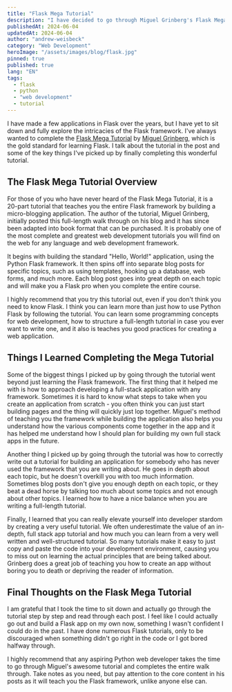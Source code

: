 ```yaml
---
title: "Flask Mega Tutorial"
description: "I have decided to go through Miguel Grinberg's Flask Mega Tutorial and discuss it in this blog post."
publishedAt: 2024-06-04
updatedAt: 2024-06-04
author: "andrew-weisbeck"
category: "Web Development"
heroImage: "/assets/images/blog/flask.jpg"
pinned: true
published: true
lang: "EN"
tags:
  - flask
  - python
  - "web development"
  - tutorial
---
```


I have made a few applications in Flask over the years, but I have yet to sit down and fully explore the intricacies of the Flask framework. I've always wanted to complete the [Flask Mega Tutorial](https://blog.miguelgrinberg.com/post/the-flask-mega-tutorial-part-i-hello-world) by [Miguel Grinberg](https://blog.miguelgrinberg.com/index), which is the gold standard for learning Flask. I talk about the tutorial in the post and some of the key things I've picked up by finally completing this wonderful tutorial.

## The Flask Mega Tutorial Overview

For those of you who have never heard of the Flask Mega Tutorial, it is a 20-part tutorial that teaches you the entire Flask framework by building a micro-blogging application. The author of the tutorial, Miguel Grinberg, initially posted this full-length walk through on his blog and it has since been adapted into book format that can be purchased. It is probably one of the most complete and greatest web development tutorials you will find on the web for any language and web development framework.

It begins with building the standard "Hello, World!" application, using the Python Flask framework. It then spins off into separate blog posts for specific topics, such as using templates, hooking up a database, web forms, and much more. Each blog post goes into great depth on each topic and will make you a Flask pro when you complete the entire course.

I highly recommend that you try this tutorial out, even if you don't think you need to know Flask. I think you can learn more than just how to use Python Flask by following the tutorial. You can learn some programming concepts for web development, how to structure a full-length tutorial in case you ever want to write one, and it also is teaches you good practices for creating a web application.

## Things I Learned Completing the Mega Tutorial

Some of the biggest things I picked up by going through the tutorial went beyond just learning the Flask framework. The first thing that it helped me with is how to approach developing a full-stack application with any framework. Sometimes it is hard to know what steps to take when you create an application from scratch - you often think you can just start building pages and the thing will quickly just lop together. Miguel's method of teaching you the framework while building the application also helps you understand how the various components come together in the app and it has helped me understand how I should plan for building my own full stack apps in the future.

Another thing I picked up by going through the tutorial was how to correctly write out a tutorial for building an application for somebody who has never used the framework that you are writing about. He goes in depth about each topic, but he doesn't overkill you with too much information. Sometimes blog posts don't give you enough depth on each topic, or they beat a dead horse by talking too much about some topics and not enough about other topics. I learned how to have a nice balance when you are writing a full-length tutorial.

Finally, I learned that you can really elevate yourself into developer stardom by creating a very useful tutorial. We often underestimate the value of an in-depth, full stack app tutorial and how much you can learn from a very well written and well-structured tutorial. So many tutorials make it easy to just copy and paste the code into your development environment, causing you to miss out on learning the actual principles that are being talked about. Grinberg does a great job of teaching you how to create an app without boring you to death or depriving the reader of information.

## Final Thoughts on the Flask Mega Tutorial

I am grateful that I took the time to sit down and actually go through the tutorial step by step and read through each post. I feel like I could actually go out and build a Flask app on my own now, something I wasn't confident I could do in the past. I have done numerous Flask tutorials, only to be discouraged when something didn't go right in the code or I got bored halfway through. 

I highly recommend that any aspiring Python web developer takes the time to go through Miguel's awesome tutorial and completes the entire walk through. Take notes as you need, but pay attention to the core content in his posts as it will teach you the Flask framework, unlike anyone else can.